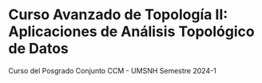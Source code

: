 # Curso Avanzado de Topología II: Aplicaciones de Análisis Topológico de Datos

Curso del Posgrado Conjunto CCM - UMSNH
Semestre 2024-1
